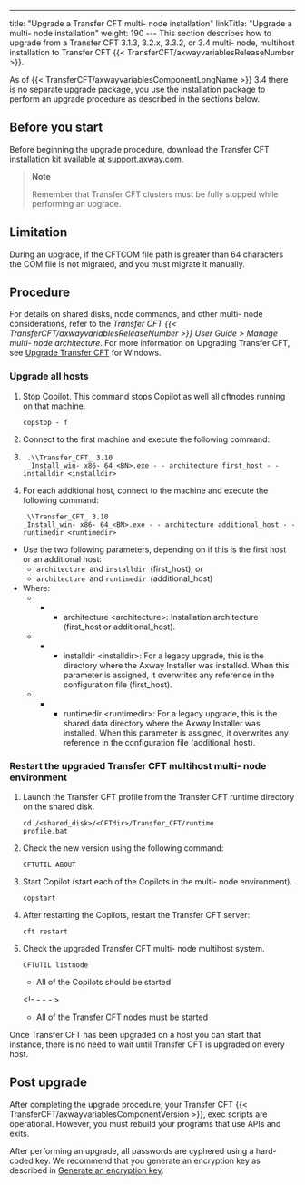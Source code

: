 ---
title: "Upgrade a Transfer CFT multi- node installation"
linkTitle: "Upgrade a multi- node installation"
weight: 190
--- This section describes how to upgrade from a Transfer CFT 3.1.3, 3.2.x, 3.3.2, or 3.4 multi- node, multihost installation to Transfer CFT {{< TransferCFT/axwayvariablesReleaseNumber  >}}.

As of {{< TransferCFT/axwayvariablesComponentLongName  >}} 3.4 there is no separate upgrade package, you use the installation package to perform an upgrade procedure as described in the sections below.

<span id="Before"></span>

## Before you start

Before beginning the upgrade procedure, download the Transfer CFT installation kit available at [support.axway.com](https://support.axway.com/).

> **Note**
>
> Remember that Transfer CFT clusters must be fully stopped while performing an upgrade.

## Limitation

During an upgrade, if the CFTCOM file path is greater than 64 characters the COM file is not migrated, and you must migrate it manually.

## Procedure

For details on shared disks, node commands, and other multi- node considerations, refer to the *Transfer CFT {{< TransferCFT/axwayvariablesReleaseNumber  >}} User Guide &gt; Manage multi- node architecture*. For more information on Upgrading Transfer CFT, see [Upgrade Transfer CFT](../upgrade_intro_win) for Windows.

### Upgrade all hosts

1. Stop Copilot. This command stops Copilot as well all cftnodes running on that machine.  
    ```
    copstop - f
    ```

1. Connect to the first machine and execute the following command:

1. ```
    .\\Transfer_CFT_ 3.10
    _Install_win- x86- 64_<BN>.exe - - architecture first_host - - installdir <installdir>
    ```

1. For each additional host, connect to the machine and execute the following command:  
    ```
    .\\Transfer_CFT_ 3.10
    _Install_win- x86- 64_<BN>.exe - - architecture additional_host - - runtimedir <runtimedir>
    ```

- Use the two following parameters, depending on if this is the first host or an additional host:
    - `architecture `and `installdir `(first_host), *or*
    - `architecture `and `runtimedir `(additional_host)
- Where:
    - - - architecture &lt;architecture>: Installation architecture (first_host or additional_host).
    - - - installdir &lt;installdir>: For a legacy upgrade, this is the directory where the Axway Installer was installed. When this parameter is assigned, it overwrites any reference in the configuration file (first_host).
    - - - runtimedir &lt;runtimedir>: For a legacy upgrade, this is the shared data directory where the Axway Installer was installed. When this parameter is assigned, it overwrites any reference in the configuration file (additional_host).

### Restart the upgraded Transfer CFT multihost multi- node environment

1. Launch the Transfer CFT profile from the Transfer CFT runtime directory on the shared disk.  
    ```
    cd /<shared_disk>/<CFTdir>/Transfer_CFT/runtime
    profile.bat
    ```
1. Check the new version using the following command:  
    ```
    CFTUTIL ABOUT
    ```
1. Start Copilot (start each of the Copilots in the multi- node environment).  
    ```
    copstart
    ```
1. After restarting the Copilots, restart the Transfer CFT server:  
    ```
    cft restart
    ```
1. Check the upgraded Transfer CFT multi- node multihost system.  
    ```
    CFTUTIL listnode
    ```
    - All of the Copilots should be started

    <!- - - - >

    - All of the Transfer CFT nodes must be started

Once Transfer CFT has been upgraded on a host you can start that instance, there is no need to wait until Transfer CFT is upgraded on every host.

## Post upgrade

After completing the upgrade procedure, your Transfer CFT {{< TransferCFT/axwayvariablesComponentVersion  >}}, exec scripts are operational. However, you must rebuild your programs that use APIs and exits.

After performing an upgrade, all passwords are cyphered using a hard- coded key. We recommend that you generate an encryption key as described in [Generate an encryption key](https://docs.axway.com/bundle/TransferCFT_38_UsersGuide_allOS_en_HTML5/page/Content/Security/cipher_key.htm).
